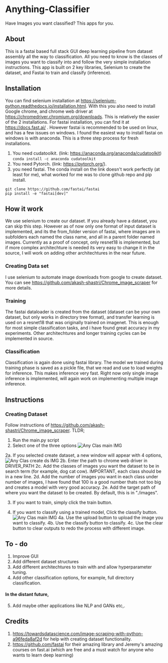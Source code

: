 # Anything-Classifier
Have Images you want classified? This apps for you.

## About
This is a fastai based full stack GUI deep learning pipeline from dataset assembly all the way to classification. All you need to know is the classes of images you want to classify into and follow the very simple installation instructions. This app is built on 2 key libraries, Selenium to create the dataset, and Fastai to train and classify (inference). 

## Installation
You can find selenium installation at https://selenium-python.readthedocs.io/installation.html. With this you also need to install Google chrome, and chrome web driver at  https://chromedriver.chromium.org/downloads. This is relatively the easier of the 2 installations.
For fastai installation, you can find it at https://docs.fast.ai/ . However fastai is recommended to be used on linux, and has a few issues on windows. I found the easiest way to install fastai on windows is with anaconda. This is a three step process for fresh installations.
1. You need cudatoolkit. (link: https://anaconda.org/anaconda/cudatoolkit)
```conda install -c anaconda cudatoolkit```
2. You need Pytorch. (link: https://pytorch.org/). 
3. you need fastai. The conda install on the link doesn't work perfectly (at least for me), what worked for me was to clone github repo and pip install. 
```
git clone https://github.com/fastai/fastai
pip install -e "fastai[dev]"
```

## How it work 
We use selenium to create our dataset. If you already have a dataset, you can skip this step. However as of now only one format of input dataset is implemented, and its the from_folder version of fastai, where images are in subfolders each named the class name, and all in a parent folder named images.
Currently as a proof of concept, only resnet18 is implemented, but if more complex architechture is needed its very easy to change it in the source, I will work on adding other architechtures in the near future.

### Creating Data set
I use selenium to automate image downloads from google to create dataset. You can see https://github.com/akash-shastri/Chrome_image_scraper for more details.

### Training
The fastai dataloader is created from the dataset (dataset can be your own dataset, but only works in directory tree format), and transfer learning is used on a resnet18 that was originally trained on imagenet. This is enough for most simple classification tasks, and i have found great accuracy in my experiments. Other architechtures and longer training cycles can be implemented in source. 

### Classification
Classification is again done using fastai library. The model we trained during training phase is saved as a pickle file, that we read and use to load weights for inference. This makes inference very fast. Right now only single image inference is implemented, will again work on implementing multiple image inference.

## Instructions
### Creating Dataset
Follow instructions of https://github.com/akash-shastri/Chrome_image_scraper.
TLDR; 
1. Run the main.py script
2. Select one of the three options
![Any Clas main IMG](https://github.com/akash-shastri/Images/blob/main/any_clas_main_img.PNG)

2a. If you selected create dataset, a new window will appear with 4 options, 
![Any Clas create ds IMG](https://github.com/akash-shastri/Images/blob/main/any_clas_create_ds_img.PNG)
2b. Enter the path to chrome web driver in DRIVER_PATH
2c. Add the classes of images you want the dataset to be in search term (for example, dog cat cow). IMPORTANT, each class should be in a new line.
2d. Add the number of images you want in each class under number of images, I have found that 100 is a good number thats not too big and creates a model with very good accuracy.
2e. Add the target path of where you want the dataset to be created. By default, this is in "./images".

3. If you want to train, simply click the train button.

4. If you want to classify using a trained model, Click the classify button.
![Any Clas main IMG](https://github.com/akash-shastri/Images/blob/main/any_clas_clasification_img.PNG)
4a. Use the upload button to upload the image you want to classify.
4b. Use the classify button to classify.
4c. Use the clear button to clear outputs to redo the process with different image.

## To - do
1. Improve GUI
2. Add different dataset structures
3. Add different architechtures to train with and allow hyperparameter tuning.
4. Add other classification options, for example, full directory classification.

#### In the distant future,
5. Add maybe other applications like NLP and GANs etc,.

## Credits
1. https://towardsdatascience.com/image-scraping-with-python-a96feda8af2d for help with creating dataset functionality.
2. https://github.com/fastai for their amazing library and Jeremy's amazing courses on fast.ai (which are free and a must watch for anyone who wants to learn deep learning) 
